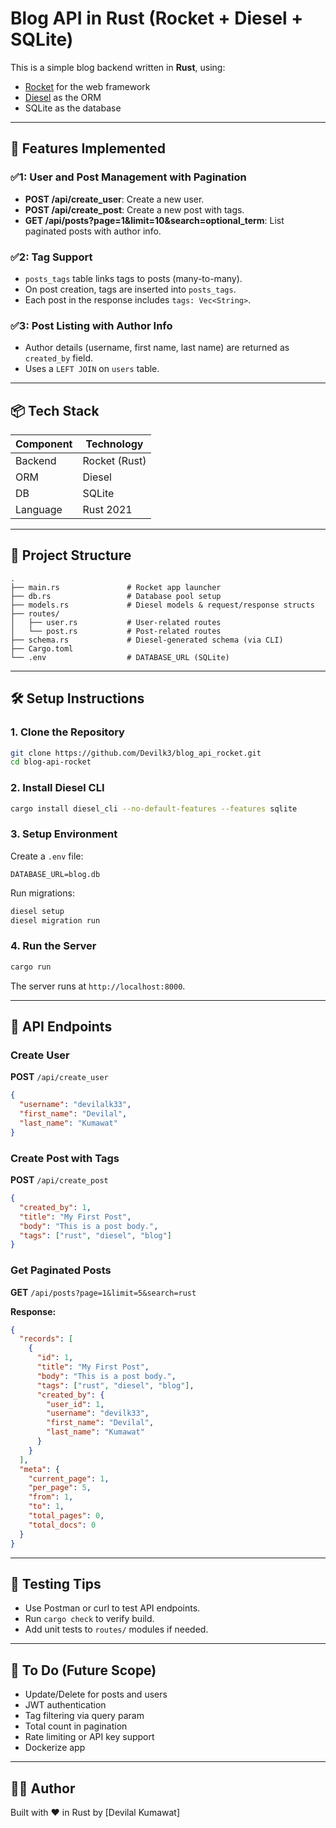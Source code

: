 
# Blog API in Rust (Rocket + Diesel + SQLite)

This is a simple blog backend written in **Rust**, using:
- [Rocket](https://rocket.rs/) for the web framework
- [Diesel](https://diesel.rs/) as the ORM
- SQLite as the database

---

## 🚀 Features Implemented

### ✅1: User and Post Management with Pagination
- **POST /api/create_user**: Create a new user.
- **POST /api/create_post**: Create a new post with tags.
- **GET /api/posts?page=1&limit=10&search=optional_term**: List paginated posts with author info.

### ✅2: Tag Support
- `posts_tags` table links tags to posts (many-to-many).
- On post creation, tags are inserted into `posts_tags`.
- Each post in the response includes `tags: Vec<String>`.

### ✅3: Post Listing with Author Info
- Author details (username, first name, last name) are returned as `created_by` field.
- Uses a `LEFT JOIN` on `users` table.

---

## 📦 Tech Stack

| Component | Technology |
|----------|------------|
| Backend  | Rocket (Rust) |
| ORM      | Diesel |
| DB       | SQLite |
| Language | Rust 2021 |

---

## 📁 Project Structure

```
.
├── main.rs               # Rocket app launcher
├── db.rs                 # Database pool setup
├── models.rs             # Diesel models & request/response structs
├── routes/
│   ├── user.rs           # User-related routes
│   └── post.rs           # Post-related routes
├── schema.rs             # Diesel-generated schema (via CLI)
├── Cargo.toml
└── .env                  # DATABASE_URL (SQLite)
```

---

## 🛠️ Setup Instructions

### 1. Clone the Repository

```bash
git clone https://github.com/Devilk3/blog_api_rocket.git
cd blog-api-rocket
```

### 2. Install Diesel CLI

```bash
cargo install diesel_cli --no-default-features --features sqlite
```

### 3. Setup Environment

Create a `.env` file:

```
DATABASE_URL=blog.db
```

Run migrations:

```bash
diesel setup
diesel migration run
```

### 4. Run the Server

```bash
cargo run
```

The server runs at `http://localhost:8000`.

---

## 📮 API Endpoints

### Create User
**POST** `/api/create_user`
```json
{
  "username": "devilalk33",
  "first_name": "Devilal",
  "last_name": "Kumawat"
}
```

### Create Post with Tags
**POST** `/api/create_post`
```json
{
  "created_by": 1,
  "title": "My First Post",
  "body": "This is a post body.",
  "tags": ["rust", "diesel", "blog"]
}
```

### Get Paginated Posts
**GET** `/api/posts?page=1&limit=5&search=rust`

**Response:**
```json
{
  "records": [
    {
      "id": 1,
      "title": "My First Post",
      "body": "This is a post body.",
      "tags": ["rust", "diesel", "blog"],
      "created_by": {
        "user_id": 1,
        "username": "devilk33",
        "first_name": "Devilal",
        "last_name": "Kumawat"
      }
    }
  ],
  "meta": {
    "current_page": 1,
    "per_page": 5,
    "from": 1,
    "to": 1,
    "total_pages": 0,
    "total_docs": 0
  }
}
```

---

## 🧪 Testing Tips

- Use Postman or curl to test API endpoints.
- Run `cargo check` to verify build.
- Add unit tests to `routes/` modules if needed.

---

## 📌 To Do (Future Scope)
- Update/Delete for posts and users
- JWT authentication
- Tag filtering via query param
- Total count in pagination
- Rate limiting or API key support
- Dockerize app

---

## 🧑‍💻 Author
Built with ❤️ in Rust by [Devilal Kumawat]

